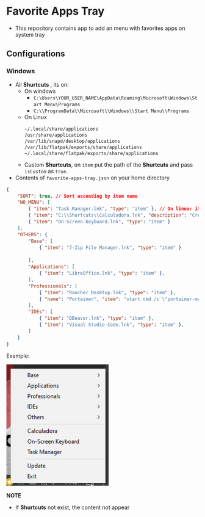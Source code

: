 # Favorite Apps Tray

- This repository contains app to add an menu with favorites apps on system tray

## Configurations

### Windows
- All **Shurtcuts** , its on:
  - On windows
    - `C:\Users\YOUR_USER_NAME\AppData\Roaming\Microsoft\Windows\Start Menu\Programs`
    - `C:\\ProgramData\\Microsoft\\Windows\\Start Menu\\Programs`
  - On Linux
    ```
    ~/.local/share/applications
    /usr/share/applications
    /var/lib/snapd/desktop/applications
    /var/lib/flatpak/exports/share/applications
    ~/.local/share/flatpak/exports/share/applications
    ```
  - Custom **Shurtcuts**, on `item` put the path of the **Shurtcuts** and pass `isCustom` as `true`.
- Contents of `favorite-apps-tray.json` on your home directory

```json
{
    "SORT": true, // Sort ascending by item name
    "NO_MENU": [
		{ "item": "Task Manager.lnk", "type": "item" }, // On linux: item = file.desktop
		{ "item": "C:\\Shurtcuts\\Calculadora.lnk", "description": "Create shurtcuts on C:\\Shurtcuts. Drag and drop shurtcuts on menu", "type": "custom-item" },
		{ "item": "On-Screen Keyboard.lnk", "type": "item" }
    ],
    "OTHERS": {
        "Base": [
			{ "item": "7-Zip File Manager.lnk", "type": "item" }
            
        ],
		"Applications": [
			{ "item": "LibreOffice.lnk", "type": "item" },            
        ],
        "Professionals": [
			{ "item": "Rancher Desktop.lnk", "type": "item" },
			{ "name": "Portainer", "item": "start cmd /c \"portainer-manager-cli.cmd\"", "type": "command", "shell": "cmd" }
        ],
		"IDEs": [
			{ "item": "DBeaver.lnk", "type": "item" },
			{ "item": "Visual Studio Code.lnk", "type": "item" },
        ]
    }
}
```
Example:

![windows](./images/windows.png)

**NOTE**
- If **Shurtcuts** not exist, the content not appear